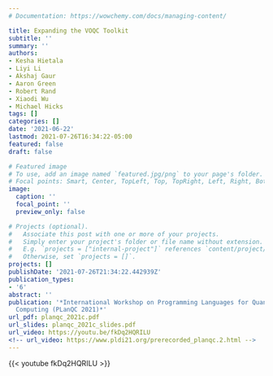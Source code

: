```yaml
---
# Documentation: https://wowchemy.com/docs/managing-content/

title: Expanding the VOQC Toolkit
subtitle: ''
summary: ''
authors:
- Kesha Hietala
- Liyi Li
- Akshaj Gaur
- Aaron Green
- Robert Rand
- Xiaodi Wu
- Michael Hicks
tags: []
categories: []
date: '2021-06-22'
lastmod: 2021-07-26T16:34:22-05:00
featured: false
draft: false

# Featured image
# To use, add an image named `featured.jpg/png` to your page's folder.
# Focal points: Smart, Center, TopLeft, Top, TopRight, Left, Right, BottomLeft, Bottom, BottomRight.
image:
  caption: ''
  focal_point: ''
  preview_only: false

# Projects (optional).
#   Associate this post with one or more of your projects.
#   Simply enter your project's folder or file name without extension.
#   E.g. `projects = ["internal-project"]` references `content/project/deep-learning/index.md`.
#   Otherwise, set `projects = []`.
projects: []
publishDate: '2021-07-26T21:34:22.442939Z'
publication_types:
- '6'
abstract: ''
publication: '*International Workshop on Programming Languages for Quantum
  Computing (PLanQC 2021)*'
url_pdf: planqc_2021c.pdf
url_slides: planqc_2021c_slides.pdf
url_video: https://youtu.be/fkDq2HQRILU
<!-- url_video: https://www.pldi21.org/prerecorded_planqc.2.html -->
---
```


<p>
{{< youtube fkDq2HQRILU >}}
</p>

